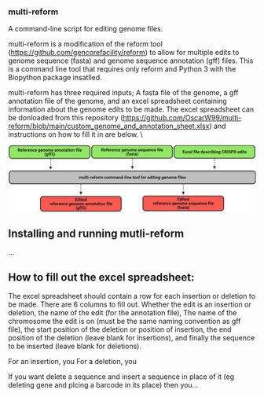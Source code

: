 ### multi-reform
A command-line script for editing genome files.

multi-reform is a modification of the reform tool (https://github.com/gencorefacility/reform) to allow for multiple edits to genome sequence (fasta) and genome sequence annotation (gff) files. This is a command line tool that requires only reform and Python 3 with the Biopython package insatlled.

multi-reform has three required inputs; A fasta file of the genome, a gff annotation file of the genome, and an excel spreadsheet containing information about the genome edits to be made. The excel spreadsheet can be donloaded from this repository (https://github.com/OscarW99/multi-reform/blob/main/custom_genome_and_annotation_sheet.xlsx) and instructions on how to fill it in are below.
\

![multi-reform flow diagram](https://github.com/OscarW99/multi-reform/blob/main/Multi-reform.png?raw=true)

## Installing and running mutli-reform
...


## How to fill out the excel spreadsheet:
The excel spreadsheet should contain a row for each insertion or deletion to be made.
There are 6 columns to fill out. Whether the edit is an insertion or deletion, the name of the edit (for the annotation file), The name of the chromosome the edit is on (must be the same naming convention as gff file), the start position of the deletion or position of insertion, the end position of the deletion (leave blank for insertions), and finally the sequence to be inserted (leave blank for deletions).


For an insertion, you 
For a deletion, you

If you want delete a sequence and insert a sequence in place of it (eg deleting gene and plcing a barcode in its place) then you...

